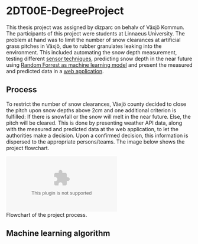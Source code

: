 # 2DT00E-DegreeProject
This thesis project was assigned by dizparc on behalv of Växjö Kommun. The participants of this project were students at Linnaeus University. The problem at hand was to limit the number of snow clearances at artificial grass pitches in Växjö, due to rubber granulates leaking into the environment. This included automating the snow depth measurement, testing different [sensor techniques](/Sensor), predicting snow depth in the near future using [Random Forrest as machine learning model](/Algorithm) and present the measured and predicted data in a [web application](/Server). 

## Process
To restrict the number of snow clearances, Växjö county decided to close the pitch upon snow depths above 2cm and one additional criterion is fulfilled: If there is snowfall or the snow will melt in the near future. Else, the pitch will be cleared. This is done by presenting weather API data, along with the measured and predicted data at the web application, to let the authorities make a decision. Upon a confirmed decision, this information is dispersed to the appropriate persons/teams. The image below shows the project flowchart.

![The project process.](/img/flowchart.eps)
<br>
Flowchart of the project process.

## Machine learning algorithm
